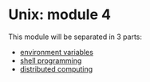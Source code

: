 
# Unix: module 4

This module will be separated in 3 parts:

- [environment variables](environment.md)
- [shell programming](scripting.md)
- [distributed computing](distributed_computing.md)
